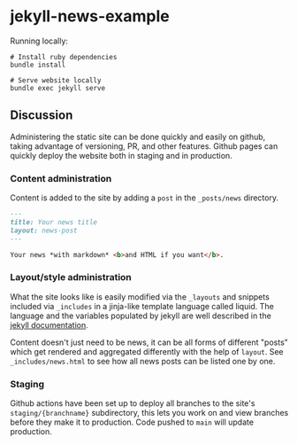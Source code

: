 # jekyll-news-example

Running locally:

```
# Install ruby dependencies
bundle install

# Serve website locally
bundle exec jekyll serve
```


## Discussion

Administering the static site can be done quickly and easily on github, taking advantage of versioning, PR, and other features. Github pages can quickly deploy the website both in staging and in production.


### Content administration
Content is added to the site by adding a `post` in the `_posts/news` directory.

```md
---
title: Your news title
layout: news-post
---

Your news *with markdown* <b>and HTML if you want</b>.
```


### Layout/style administration

What the site looks like is easily modified via the `_layouts` and snippets included via `_includes` in a jinja-like template language called liquid. The language and the variables populated by jekyll are well described in the [jekyll documentation](https://jekyllrb.com/).

Content doesn't just need to be news, it can be all forms of different "posts" which get rendered and aggregated differently with the help of `layout`. See `_includes/news.html` to see how all news posts can be listed one by one.

### Staging

Github actions have been set up to deploy all branches to the site's `staging/{branchname}` subdirectory, this lets you work on and view branches before they make it to production. Code pushed to `main` will update production.

